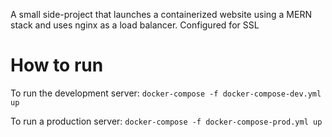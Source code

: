 A small side-project that launches a containerized website using a MERN stack and uses nginx as a load balancer. Configured for SSL
# How to run

To run the development server:
`docker-compose -f docker-compose-dev.yml up`

To run a production server:
`docker-compose -f docker-compose-prod.yml up`
